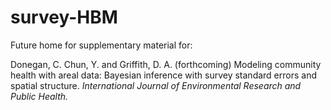 # survey-HBM

Future home for supplementary material for:

Donegan, C. Chun, Y. and Griffith, D. A. (forthcoming) Modeling community health with areal data: Bayesian inference with survey standard errors and spatial structure. *International Journal of Environmental Research and Public Health.*
